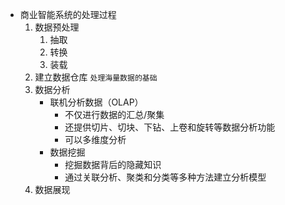 * 商业智能系统的处理过程
	1. 数据预处理
		1. 抽取
		2. 转换
		3. 装载
	2. 建立数据仓库
		`处理海量数据的基础`
	3. 数据分析
		* 联机分析数据（OLAP）
			* 不仅进行数据的汇总/聚集
			* 还提供切片、切块、下钻、上卷和旋转等数据分析功能
			* 可以多维度分析
		* 数据挖掘
			* 挖掘数据背后的隐藏知识
			* 通过关联分析、聚类和分类等多种方法建立分析模型
	4. 数据展现